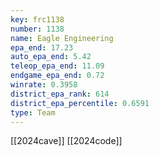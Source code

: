 ```yaml
---
key: frc1138
number: 1138
name: Eagle Engineering
epa_end: 17.23
auto_epa_end: 5.42
teleop_epa_end: 11.09
endgame_epa_end: 0.72
winrate: 0.3958
district_epa_rank: 614
district_epa_percentile: 0.6591
type: Team
---
```

[[2024cave]]
[[2024code]]
